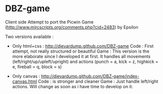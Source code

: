 DBZ-game
========

Client side 
Attempt to port the Picwin Game (http://www.mircscripts.org/comments.php?cid=2483) by Epsilon 


Two versions available :

- Only html+css : http://dievardump.github.com/DBZ-game
  Code : First attempt, not really structured or beautiful
  Game : This version is the more elaborate since I developed it at first.
  It handles all movements (left/right/up/upleft/upright) and actions (punch = a, kick = z, highkick = e, fireball = q, block = s)
  
- Only canvas : http://dievardump.github.com/DBZ-game/index-canvas.html
  Code : is stronger and cleaner
  Game : Just handle left/right actions. Will change as soon as i have time to develop on it.